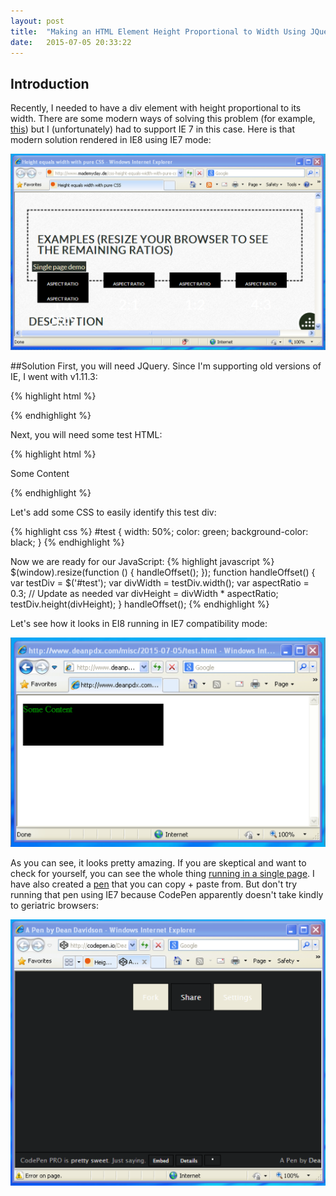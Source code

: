 ```yaml
---
layout: post
title:  "Making an HTML Element Height Proportional to Width Using JQuery"
date:   2015-07-05 20:33:22
---
```


## Introduction
Recently, I needed to have a div element with height proportional to its width.  There are some modern ways of solving this problem (for example, [this](http://www.mademyday.de/css-height-equals-width-with-pure-css.html])) but I (unfortunately) had to support IE 7 in this case.  Here is that modern solution rendered in IE8 using IE7 mode:

![Modern Tricks Look Awesome in IE8](/images/2015-height-width/modern-solution.png)

##Solution
First, you will need JQuery. Since I'm supporting old versions of IE, I went with v1.11.3:

{% highlight html %}
<script src="https://ajax.googleapis.com/ajax/libs/jquery/1.11.3/jquery.min.js"></script>
{% endhighlight %}

Next, you will need some test HTML:

{% highlight html %}
<div id='test'>
  <p>Some Content</p>
</div>
{% endhighlight %}

Let's add some CSS to easily identify this test div:

{% highlight css %}
 #test {
  width: 50%;
  color: green;
  background-color: black;
 }
{% endhighlight %}

Now we are ready for our JavaScript:
{% highlight javascript %}
$(window).resize(function () {
    handleOffset();
});
function handleOffset() {
    var testDiv = $('#test');
    var divWidth = testDiv.width();
    var aspectRatio = 0.3; // Update as needed
    var divHeight = divWidth * aspectRatio;
    testDiv.height(divHeight);
}
handleOffset();
{% endhighlight %}

Let's see how it looks in EI8 running in IE7 compatibility mode:

![2006 Never Looked so Good](/images/2015-height-width/running-in-ie8.png)

As you can see, it looks pretty amazing.  If you are skeptical and want to check for yourself, you can see the whole thing [running in a single page](/misc/2015-07-05/test.html).  I have also created a [pen](http://codepen.io/DeanPDX/pen/rVdeJW) that you can copy + paste from.  But don't try running that pen using IE7 because CodePen apparently doesn't take kindly to geriatric browsers:

![CodePen IE7 Mode](/images/2015-height-width/code-pen.png)